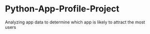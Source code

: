 # Python-App-Profile-Project
Analyzing app data to determine which app is likely to attract the most users
